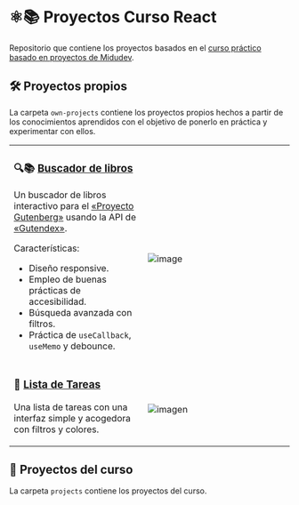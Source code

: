 # ⚛📚 Proyectos Curso React

Repositorio que contiene los proyectos basados en el [curso práctico basado en proyectos de Midudev](https://github.com/midudev/aprendiendo-react/).

## 🛠 Proyectos propios
La carpeta `own-projects` contiene los proyectos propios hechos a partir de los conocimientos aprendidos con el objetivo de ponerlo en práctica y experimentar con ellos.

<table>
<tr><td width="400px" valign="top">

### 🔍📚 [Buscador de libros](https://curso-react-01-buscador-libros.vercel.app/)

Un buscador de libros interactivo para el [«Proyecto Gutenberg»](https://es.wikipedia.org/wiki/Proyecto_Gutenberg) usando la API de [«Gutendex»](https://gutendex.com/).

Características:
* Diseño responsive.
* Empleo de buenas prácticas de accesibilidad.
* Búsqueda avanzada con filtros.
* Práctica de `useCallback`, `useMemo` y debounce.

</td><td width="600px"><br>

![image](https://github.com/Vicente015/CursoReactMidu/assets/33096355/2a5c8537-05c1-44e6-8d51-4f76a17067c3)

</td></tr>
<tr><td width="400px" valign="top">

### 📑 [Lista de Tareas](https://todo-app-vicente015.vercel.app/)

Una lista de tareas con una interfaz simple y acogedora con filtros y colores.

</td><td width="600px"><br>

![imagen](https://github.com/Vicente015/CursoReact/assets/33096355/0d217b08-33e0-4813-980c-8d03d55209cb)

</td></tr>
</table>

## 🧰 Proyectos del curso
La carpeta `projects` contiene los proyectos del curso.
